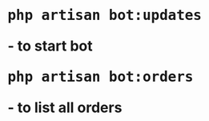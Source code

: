 <h1>
    <pre>php artisan bot:updates</pre>- to start bot
    <pre>php artisan bot:orders</pre>- to list all orders
</h1>

